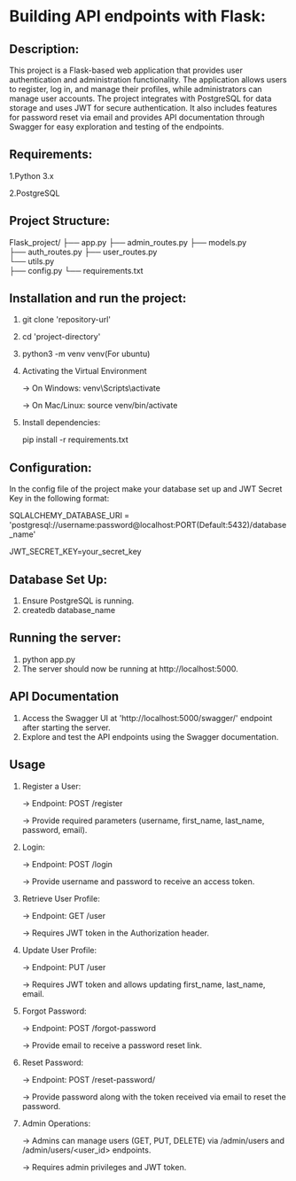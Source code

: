 # Building API endpoints with Flask:

## Description:
This project is a Flask-based web application that provides user authentication and administration functionality. The application allows users to register, log in, and manage their profiles, while administrators can manage user accounts. The project integrates with PostgreSQL for data storage and uses JWT for secure authentication. It also includes features for password reset via email and provides API documentation through Swagger for easy exploration and testing of the endpoints.

## Requirements:

1.Python 3.x

2.PostgreSQL

## Project Structure:

Flask_project/ 
├── app.py 
├── admin_routes.py 
├── models.py  
├── auth_routes.py 
├── user_routes.py  
└── utils.py  
├── config.py 
└── requirements.txt

## Installation and run the project:

1. git clone 'repository-url'

2. cd 'project-directory'

3. python3 -m venv venv(For ubuntu)
   
4. Activating the Virtual Environment
   
   -> On Windows: venv\Scripts\activate
   
   -> On Mac/Linux: source venv/bin/activate

6. Install dependencies:

   pip install -r requirements.txt


## Configuration:
 In the config file of the project make your database set up and JWT Secret Key in the following format:

 SQLALCHEMY_DATABASE_URI = 'postgresql://username:password@localhost:PORT(Default:5432)/database_name'

 JWT_SECRET_KEY=your_secret_key

 ## Database Set Up:

 1. Ensure PostgreSQL is running.
 2. createdb database_name

## Running the server:

1. python app.py
2. The server should now be running at http://localhost:5000.

## API Documentation
1. Access the Swagger UI at 'http://localhost:5000/swagger/' endpoint after starting the server.
2. Explore and test the API endpoints using the Swagger documentation.

## Usage
1. Register a User:

   -> Endpoint: POST /register
   
   -> Provide required parameters (username, first_name, last_name, password, email).
   
3. Login:

   -> Endpoint: POST /login
   
   -> Provide username and password to receive an access token.
   
3. Retrieve User Profile:

    -> Endpoint: GET /user
   
    -> Requires JWT token in the Authorization header.
   
4. Update User Profile:

    -> Endpoint: PUT /user
   
    -> Requires JWT token and allows updating first_name, last_name, email.
5. Forgot Password:

    -> Endpoint: POST /forgot-password
   
    -> Provide email to receive a password reset link.
7. Reset Password:

     -> Endpoint: POST /reset-password/<token>
     
     -> Provide password along with the token received via email to reset the password.
8. Admin Operations:

     -> Admins can manage users (GET, PUT, DELETE) via /admin/users and /admin/users/<user_id> endpoints.
   
     -> Requires admin privileges and JWT token.


